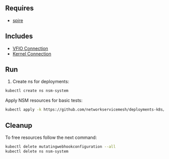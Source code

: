 ## Requires

- [spire](../spire)

## Includes

- [VFIO Connection](../use-cases/Vfio2Noop)
- [Kernel Connection](../use-cases/SriovKernel2Noop)

## Run

1. Create ns for deployments:
```bash
kubectl create ns nsm-system
```

Apply NSM resources for basic tests:
```bash
kubectl apply -k https://github.com/networkservicemesh/deployments-k8s/examples/sriov?ref=a6ae123b940cd88cbc935db51c9a4996896069de
```

## Cleanup

To free resources follow the next command:
```bash
kubectl delete mutatingwebhookconfiguration --all
kubectl delete ns nsm-system
```
